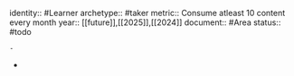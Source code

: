 identity:: #Learner
archetype:: #taker
metric:: Consume atleast 10 content every month 
year:: [[future]],[[2025]],[[2024]]
document:: #Area 
status:: #todo

	-
-